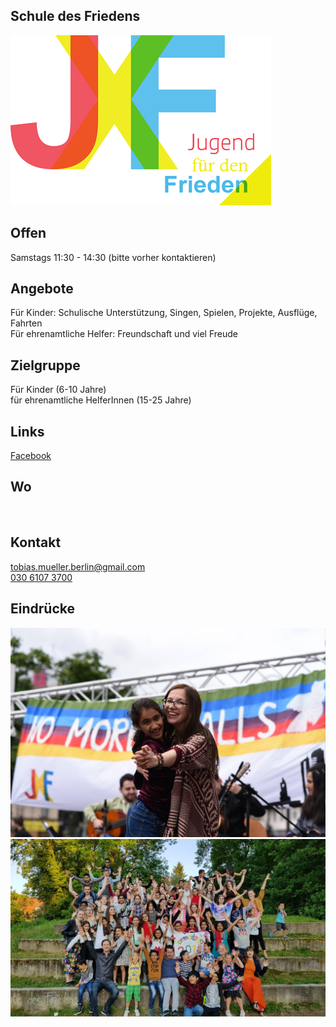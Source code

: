## Schule des Friedens
<img id="topmedia" src="/Begegnungen/Images/SchuleFrieden/logo.png" />

## Offen
Samstags 11:30 - 14:30 (bitte vorher kontaktieren)

## Angebote
Für Kinder: Schulische Unterstützung, Singen, Spielen, Projekte, Ausflüge, Fahrten <br>
Für ehrenamtliche Helfer: Freundschaft und viel Freude

## Zielgruppe
Für Kinder (6-10 Jahre) <br>
für ehrenamtliche HelferInnen (15-25 Jahre)

## Links
<a class="external_link" href="https://de-de.facebook.com/JugendFuerDenFrieden/">Facebook</a><br>

## Wo
<div id="gmap"></div>
<script>window.onload = showMap('Hausvaterweg 21, 13057 Berlin´, 0, 'gmap_mini')</script><br>

## Kontakt
[tobias.mueller.berlin@gmail.com](tobias.mueller.berlin@gmail.com)<br>
<a href="tel:+493061073700 ">030 6107 3700</a>

## Eindrücke
<div class="mediacontainer">
  <img src="Images/SchuleFrieden/1.jpg " />
  <img src="Images/SchuleFrieden/2.jpg " />
</div>
